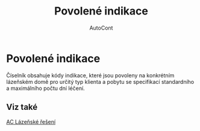 ﻿---
    title: "Povolené indikace"
    author: AutoCont
    ms.date: 04/30/2018
    ms.topic: article
    ms.prod: dynamics-nav-2017
    ms.contentlocale: cs-cz
    ms.lasthandoff: 04/30/2018
---

# Povolené indikace

Číselník obsahuje kódy indikace, které jsou povoleny na konkrétním lázeňském domě pro určitý typ klienta a pobytu se specifikací standardního a maximálního počtu dní léčení. 


## <a name="see-also"></a>Viz také
[AC Lázeňské řešení](ac-spa-solution.md)